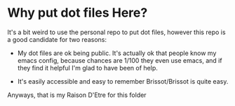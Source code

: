 # Why put dot files Here?

It's a bit weird to use the personal repo to put dot files, however this repo is a good candidate for two reasons:

- My dot files are ok being public. It's actually ok that people know my emacs config, because chances are 1/100 they even use emacs, and if they find it helpful I'm glad to have been of help.

- It's easily accessible and easy to remember Brissot/Brissot is quite easy.

Anyways, that is my Raison D'Etre for this folder
